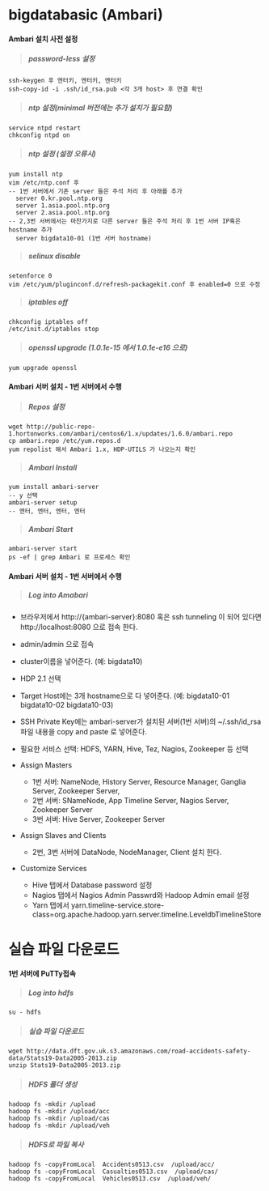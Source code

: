bigdatabasic (Ambari)
============

#### Ambari 설치 사전 설정

>##### password-less 설정 

    ssh-keygen 후 엔터키, 엔터키, 엔터키
    ssh-copy-id -i .ssh/id_rsa.pub <각 3개 host> 후 연결 확인
    
>##### ntp 설정(minimal 버전에는 추가 설치가 필요함)

    service ntpd restart
    chkconfig ntpd on


>##### ntp 설정 (설정 오류시)

    yum install ntp
    vim /etc/ntp.conf 후
    -- 1번 서버에서 기존 server 들은 주석 처리 후 아래를 추가
      server 0.kr.pool.ntp.org
      server 1.asia.pool.ntp.org
      server 2.asia.pool.ntp.org
    -- 2,3번 서버에서는 마찬가지로 다른 server 들은 주석 처리 후 1번 서버 IP혹은 hostname 추가
      server bigdata10-01 (1번 서버 hostname)

>##### selinux disable 

    setenforce 0
    vim /etc/yum/pluginconf.d/refresh-packagekit.conf 후 enabled=0 으로 수정

>##### iptables off

    chkconfig iptables off
    /etc/init.d/iptables stop
  
>##### openssl upgrade (1.0.1e-15 에서 1.0.1e-e16 으로)

    yum upgrade openssl


#### Ambari 서버 설치 - 1번 서버에서 수행
>##### Repos 설정

    wget http://public-repo-1.hortonworks.com/ambari/centos6/1.x/updates/1.6.0/ambari.repo
    cp ambari.repo /etc/yum.repos.d
    yum repolist 해서 Ambari 1.x, HDP-UTILS 가 나오는지 확인

>##### Ambari Install

    yum install ambari-server
    -- y 선택
    ambari-server setup
    -- 엔터, 엔터, 엔터, 엔터

>##### Ambari Start

    ambari-server start
    ps -ef | grep Ambari 로 프로세스 확인    


#### Ambari 서버 설치 - 1번 서버에서 수행
>##### Log into Amabari
  - 브라우저에서 http://{ambari-server}:8080 혹은 ssh tunneling 이 되어 있다면 http://localhost:8080 으로 접속 한다.
  - admin/admin 으로 접속

  - cluster이름을 넣어준다. (예: bigdata10)
  - HDP 2.1 선택

  - Target Host에는 3개 hostname으로 다 넣어준다. 
    (예: bigdata10-01 
         bigdata10-02 
         bigdata10-03)

  -  SSH Private Key에는 ambari-server가 설치된 서버(1번 서버)의 ~/.ssh/id_rsa 파일 내용을 copy and paste 로 넣어준다.

  - 필요한 서비스 선택: HDFS, YARN, Hive, Tez, Nagios, Zookeeper 등 선택
  
  - Assign Masters
    - 1번 서버: NameNode, History Server, Resource Manager, Ganglia Server, Zookeeper Server, 
    - 2번 서버: SNameNode, App Timeline Server, Nagios Server, Zookeeper Server
    - 3번 서버: Hive Server, Zookeeper Server

  - Assign Slaves and Clients
    - 2번, 3번 서버에 DataNode, NodeManager, Client 설치 한다.

  - Customize Services 
    - Hive 탭에서 Database password 설정
    - Nagios 탭에서 Nagios Admin Passwrd와 Hadoop Admin email 설정
    - Yarn 탭에서 yarn.timeline-service.store-class=org.apache.hadoop.yarn.server.timeline.LeveldbTimelineStore


실습 파일 다운로드 
============

#### 1번 서버에 PuTTy접속
>##### Log into hdfs

    su - hdfs
    
>##### 실습 파일 다운로드

    wget http://data.dft.gov.uk.s3.amazonaws.com/road-accidents-safety-data/Stats19-Data2005-2013.zip
    unzip Stats19-Data2005-2013.zip
    
>##### HDFS 폴더 생성

    hadoop fs -mkdir /upload
    hadoop fs -mkdir /upload/acc
    hadoop fs -mkdir /upload/cas
    hadoop fs -mkdir /upload/veh
    
>##### HDFS로 파일 복사

    hadoop fs -copyFromLocal  Accidents0513.csv  /upload/acc/
    hadoop fs -copyFromLocal  Casualties0513.csv  /upload/cas/
    hadoop fs -copyFromLocal  Vehicles0513.csv  /upload/veh/
    
